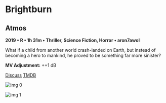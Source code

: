 # Brightburn

## Atmos

**2019 • R • 1h 31m • Thriller, Science Fiction, Horror • aron7awol**

What if a child from another world crash-landed on Earth, but instead of becoming a hero to mankind, he proved to be something far more sinister?

**MV Adjustment:** ++1 dB

[Discuss](https://www.avsforum.com/threads/bass-eq-for-filtered-movies.2995212/post-58393252)  [TMDB](531309)

![img 0](https://i.imgur.com/agwHDLD.jpg)

![img 1](https://i.imgur.com/pBDChcz.jpg)


